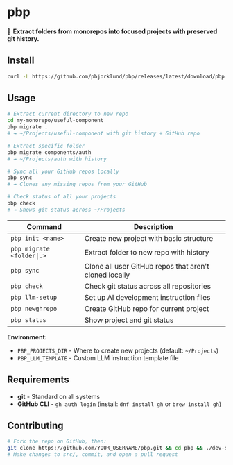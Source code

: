 # pbp

🚀 **Extract folders from monorepos into focused projects with preserved git history.**

## Install

```bash
curl -L https://github.com/pbjorklund/pbp/releases/latest/download/pbp -o ~/.local/bin/pbp && chmod +x ~/.local/bin/pbp
```

## Usage

```bash
# Extract current directory to new repo
cd my-monorepo/useful-component  
pbp migrate .
# → ~/Projects/useful-component with git history + GitHub repo

# Extract specific folder
pbp migrate components/auth
# → ~/Projects/auth with history

# Sync all your GitHub repos locally
pbp sync
# → Clones any missing repos from your GitHub

# Check status of all your projects  
pbp check
# → Shows git status across ~/Projects
```

| Command | Description |
|---------|-------------|
| `pbp init <name>` | Create new project with basic structure |
| `pbp migrate <folder\|.>` | Extract folder to new repo with history |
| `pbp sync` | Clone all user GitHub repos that aren't cloned locally |
| `pbp check` | Check git status across all repositories |
| `pbp llm-setup` | Set up AI development instruction files |
| `pbp newghrepo` | Create GitHub repo for current project |  
| `pbp status` | Show project and git status |

**Environment:**
- `PBP_PROJECTS_DIR` - Where to create new projects (default: `~/Projects`)
- `PBP_LLM_TEMPLATE` - Custom LLM instruction template file

## Requirements

- **git** - Standard on all systems  
- **GitHub CLI** - `gh auth login` (install: `dnf install gh` or `brew install gh`)

## Contributing

```bash
# Fork the repo on GitHub, then:
git clone https://github.com/YOUR_USERNAME/pbp.git && cd pbp && ./dev-setup.sh
# Make changes to src/, commit, and open a pull request
```